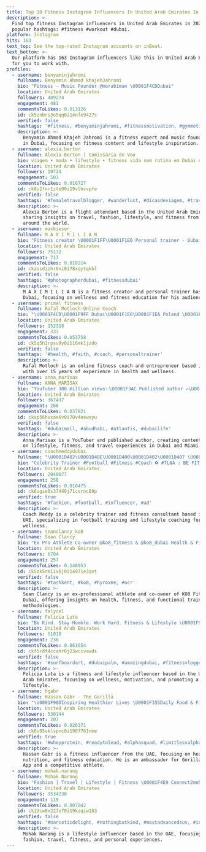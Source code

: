 ```yaml
---
title: Top 10 Fitness Instagram Influencers In United Arab Emirates In 2024
description: >-
  Find top fitness Instagram influencers in United Arab Emirates in 2024. Most
  popular hashtags: #fitness #workout #dubai.
platform: Instagram
hits: 163
text_top: See the top-rated Instagram accounts on inBeat.
text_bottom: >-
  Our platform has 163 Instagram influencers like this in United Arab Emirates
  for you to work with.
profiles:
  - username: benyaminjahromi
    fullname: Benyamin Ahmad khajehJahromi
    bio: "Fitness - Music Founder @morabiman \U0001F4CDDubai"
    location: United Arab Emirates
    followers: 409274
    engagement: 481
    commentsToLikes: 0.013126
    id: ck5znbrs3o5qq0i14nfe9427s
    verified: false
    hashtags: '#fitness, #benyaminjahromi, #fitnessmotivation, #gymmotivation'
    description: >-
      Benyamin Ahmad Khajeh Jahromi is a fitness expert and music founder based
      in Dubai, focusing on fitness content and lifestyle inspiration.
  - username: alexia.berton
    fullname: Alexia Berton | Comissária de Voo
    bio: viagem • moda • lifestyle • fitness vida sem rotina em Dubai e pelo mundo
    location: United Arab Emirates
    followers: 19724
    engagement: 503
    commentsToLikes: 0.016727
    id: ck0u2fnr1zte00i19vlhcvpfe
    verified: false
    hashtags: '#femaletravelblogger, #wanderlust, #dicasdeviagem, #travelbook'
    description: >-
      Alexia Berton is a flight attendant based in the United Arab Emirates,
      sharing insights on travel, fashion, lifestyle, and fitness from Dubai and
      around the world.
  - username: maxkieser_
    fullname: M A X I M I L I A N
    bio: "Fitness creator \U0001F1FF\U0001F1E6 Personal trainer - Dubai Palm Jumeirah/Marina\U0001F4CD"
    location: United Arab Emirates
    followers: 75172
    engagement: 717
    commentsToLikes: 0.010214
    id: ckaosdiohr6ni0i78xqytqkbl
    verified: false
    hashtags: '#photographerdubai, #fitnessdubai'
    description: >-
      M A X I M I L I A N is a fitness creator and personal trainer based in
      Dubai, focusing on wellness and fitness education for his audience.
  - username: primal_fitness
    fullname: Rafal Motloch-Online Coach
    bio: "\U0001F4CD\U0001F9FF Dubai\U0001F1E6\U0001F1EA Poland \U0001F1F5\U0001F1F1 Spain \U0001F1EA\U0001F1F8 Sweden \U0001F1F8\U0001F1EA Fitness Entrepreneur Founder @_primalfitapp & @reebokhybrid +15 years of experience E-mail For collaboration"
    location: United Arab Emirates
    followers: 152318
    engagement: 333
    commentsToLikes: 0.053758
    id: ck5q5h1rpsu9y0i116mk1jzdo
    verified: false
    hashtags: '#health, #faith, #coach, #personaltrainer'
    description: >-
      Rafal Motloch is an online fitness coach and entrepreneur based in Dubai,
      with over 15 years of experience in health and wellness.
  - username: anna_marisax
    fullname: ANNA_MARISAX
    bio: "YouTuber 300 million views✨\U0001F3AC Published author ✍\U0001F3FB \U0001F4D6 @anna_marisax_show @fitness_annamarisax @kingdom_of_millardia Polish in Dubai & Miami \U0001F3E1"
    location: United Arab Emirates
    followers: 367437
    engagement: 266
    commentsToLikes: 0.037821
    id: ckap56hvxae6v0i78v4oewxyu
    verified: false
    hashtags: '#dubaimall, #abudhabi, #atlantis, #dubailife'
    description: >-
      Anna_Marisax is a YouTuber and published author, creating content focused
      on lifestyle, fitness, and travel experiences in Dubai and Miami.
  - username: coachmeddydubai
    fullname: "\U0001D402\U0001D40E\U0001D400\U0001D402\U0001D407 \U0001D40C\U0001D404\U0001D403\U0001D403\U0001D418"
    bio: "Celebrity Trainer #Football #Fitness #Coach ⚽️ #TLNA : BE FIT IN 29 days\U0001F447\U0001F3FD PT\U0001F947\U0001F94A Consultant \U0001F4CA #Lifestyle \U0001F310 VIP Host \U0001F511 \U0001F4CD#Dubai Monaco #TLNA \U0001F195\U0001F447\U0001F3FD#Anelka"
    location: United Arab Emirates
    followers: 2040077
    engagement: 258
    commentsToLikes: 0.010475
    id: ck6ugie8s37440j71csrnc89p
    verified: true
    hashtags: '#fashion, #football, #influencer, #ad'
    description: >-
      Coach Meddy is a celebrity trainer and fitness consultant based in the
      UAE, specializing in football training and lifestyle coaching for optimal
      wellness.
  - username: seanclancy_ko8
    fullname: Sean Clancy
    bio: "Ex Pro Athlete Co-owner @ko8_fitness & @ko8_dubai Health & Fitness tips + Inspiration \U0001F4CDDubai \U0001F1E6\U0001F1EA \U0001F30E #1 Functional Training System \U0001F4AA\U0001F3FB"
    location: United Arab Emirates
    followers: 6704
    engagement: 257
    commentsToLikes: 0.148953
    id: ck5zk5rm1iv6j0i14971e3qvt
    verified: false
    hashtags: '#tashkent, #ko8, #hyroxme, #ocr'
    description: >-
      Sean Clancy is an ex-professional athlete and co-owner of KO8 Fitness in
      Dubai, offering insights on health, fitness, and functional training
      methodologies.
  - username: felycel
    fullname: Felicia Luta
    bio: "Be Kind. Stay Humble. Work Hard. Fitness & Lifestyle \U0001F90D"
    location: United Arab Emirates
    followers: 51018
    engagement: 236
    commentsToLikes: 0.061654
    id: ckf5rdf4ccahr0j23wccvawds
    verified: false
    hashtags: '#surfboardart, #dubaipalm, #amazingdubai, #fitnessvlogger'
    description: >-
      Felicia Luta is a fitness and lifestyle influencer based in the United
      Arab Emirates, focusing on wellness, motivation, and promoting a balanced
      lifestyle.
  - username: hgabr
    fullname: Hassan Gabr - The Gorilla
    bio: "\U0001F98DInspiring Healthier Lives \U0001F355Daily Food & Fitness Tips \U0001F3C6 Egypt Fittest Man | \U0001F948\U0001F949Classic Physique \U0001F9BEAmbassador @limitlessalpha.eg \U0001F447\U0001F3FCGorilla Fitness App"
    location: United Arab Emirates
    followers: 530144
    engagement: 207
    commentsToLikes: 0.026371
    id: ck0u05vklspnc0i1967761nme
    verified: true
    hashtags: '#wheyprotein, #readytolead, #alphasquad, #limitlessalpha'
    description: >-
      Hassan Gabr is a fitness influencer from the UAE, focusing on health,
      nutrition, and fitness education. He is an ambassador for Gorilla Fitness
      App and a competitive athlete.
  - username: mohak.narang
    fullname: Mohak Narang
    bio: "Fashion | Travel | Lifestyle | Fitness \U0001F4E9 Connect2mohak@gmail.com"
    location: United Arab Emirates
    followers: 3534230
    engagement: 119
    commentsToLikes: 0.007042
    id: ck13cw0x22fx70i19kzqiw183
    verified: false
    hashtags: '#narcoticdelight, #nothingbutkind, #mostadvancedsuv, #inabudhabi'
    description: >-
      Mohak Narang is a lifestyle influencer based in the UAE, focusing on
      fashion, travel, fitness, and personal experiences.
---
```



